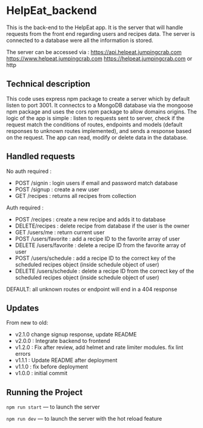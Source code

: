 # HelpEat_backend

This is the back-end to the HelpEat app. It is the server that will handle requests from the front end regarding users and recipes data. The server is connected to a database were all the information is stored.

The server can be accessed via :
https://api.helpeat.jumpingcrab.com
https://www.helpeat.jumpingcrab.com
https://helpeat.jumpingcrab.com
or http

## Technical description

This code uses express npm package to create a server which by default listen to port 3001. It connectcs to a MongoDB database via the mongoose npm package and uses the cors npm package to allow domains origins.
The logic of the app is simple : listen to requests sent to server, check if the request match the conditions of routes, endpoints and models (default responses to unknown routes implemented), and sends a response based on the request. The app can read, modify or delete data in the database.

## Handled requests

No auth required :

- POST /signin : login users if email and password match database
- POST /signup : create a new user
- GET /recipes : returns all recipes from collection

Auth required :

- POST /recipes : create a new recipe and adds it to database
- DELETE/recipes : delete recipe from database if the user is the owner
- GET /users/me : return current user
- POST /users/favorite : add a recipe ID to the favorite array of user
- DELETE /users/favorite : delete a recipe ID from the favorite array of user
- POST /users/schedule : add a recipe ID to the correct key of the scheduled recipes object (inside schedule object of user)
- DELETE /users/schedule : delete a recipe ID from the correct key of the scheduled recipes object (inside schedule object of user)

DEFAULT: all unknown routes or endpoint will end in a 404 response

## Updates

From new to old:

- v2.1.0 change signup response, update README
- v2.0.0 : Integrate backend to frontend
- v1.2.0 : Fix after review, add helmet and rate limiter modules. fix lint errors
- v1.1.1 : Update README after deployment
- v1.1.0 : fix before deployment
- v1.0.0 : initial commit

## Running the Project

`npm run start` — to launch the server

`npm run dev` — to launch the server with the hot reload feature
